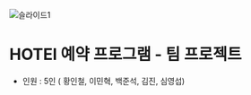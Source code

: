 ![슬라이드1](https://github.com/user-attachments/assets/a9e5e71b-ec10-4ad6-9259-4b278339439e)

# HOTEl 예약 프로그램 - 팀 프로젝트
- 인원 : 5인 ( 황인철, 이민혁, 백준석, 김진, 심영섭)

